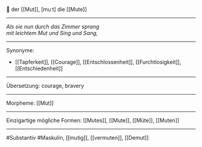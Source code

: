 🔵 der [[Mut]], [muːt]
die [[Mute]]

---
*Als sie nun durch das Zimmer sprang*  
*mit leichtem Mut und Sing und Sang,*  

---
Synonyme:
- [[Tapferkeit]], [[Courage]], [[Entschlossenheit]], [[Furchtlosigkeit]], [[Entschiedenheit]]

---
Übersetzung: courage, bravery

---
Morpheme:
[[Mut]]

---
Einzigartige mögliche Formen: [[Mutes]], [[Mute]], [[Müte]], [[Muten]]

---
#Substantiv #Maskulin, [[mutig]], [[vermuten]], [[Demut]]